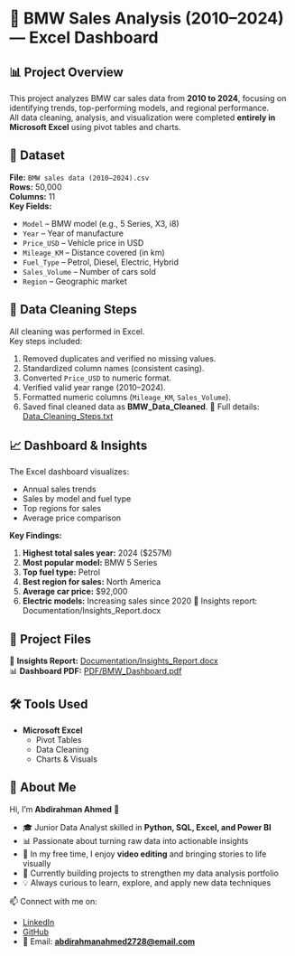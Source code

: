 # 🚗 BMW Sales Analysis (2010–2024) — Excel Dashboard

## 📊 Project Overview
This project analyzes BMW car sales data from **2010 to 2024**, focusing on identifying trends, top-performing models, and regional performance.  
All data cleaning, analysis, and visualization were completed **entirely in Microsoft Excel** using pivot tables and charts.

## 🧩 Dataset
**File:** `BMW sales data (2010–2024).csv`  
**Rows:** 50,000  
**Columns:** 11  
**Key Fields:**
- `Model` – BMW model (e.g., 5 Series, X3, i8)
- `Year` – Year of manufacture
- `Price_USD` – Vehicle price in USD
- `Mileage_KM` – Distance covered (in km)
- `Fuel_Type` – Petrol, Diesel, Electric, Hybrid
- `Sales_Volume` – Number of cars sold
- `Region` – Geographic market

 

## 🧹 Data Cleaning Steps
All cleaning was performed in Excel.  
Key steps included:
1. Removed duplicates and verified no missing values.  
2. Standardized column names (consistent casing).  
3. Converted `Price_USD` to numeric format.  
4. Verified valid year range (2010–2024).  
5. Formatted numeric columns (`Mileage_KM`, `Sales_Volume`).  
6. Saved final cleaned data as **BMW_Data_Cleaned**.
📄 Full details: [Data_Cleaning_Steps.txt](Documentation/Data_Cleaning_Steps.txt)



 

## 📈 Dashboard & Insights
The Excel dashboard visualizes:
- Annual sales trends  
- Sales by model and fuel type  
- Top regions for sales  
- Average price comparison  

**Key Findings:**
1. **Highest total sales year:** 2024 ($257M)  
2. **Most popular model:** BMW 5 Series  
3. **Top fuel type:** Petrol  
4. **Best region for sales:** North America  
5. **Average car price:** $92,000  
6. **Electric models:** Increasing sales since 2020 
📘 Insights report: Documentation/Insights_Report.docx 

## 📄 Project Files

📘 **Insights Report:** [Documentation/Insights_Report.docx](Documentation/Insights_Report.docx)  
📊 **Dashboard PDF:** [PDF/BMW_Dashboard.pdf](PDF/BMW_Dashboard.pdf)


 

## 🛠️ Tools Used
- **Microsoft Excel**
  - Pivot Tables  
  - Data Cleaning  
  - Charts & Visuals 

 

## 🙋 About Me
Hi, I’m **Abdirahman Ahmed** 👋  

- 🎓 Junior Data Analyst skilled in **Python, SQL, Excel, and Power BI**  
- 📊 Passionate about turning raw data into actionable insights  
- 🎥 In my free time, I enjoy **video editing** and bringing stories to life visually  
- 🌱 Currently building projects to strengthen my data analysis portfolio  
- 💡 Always curious to learn, explore, and apply new data techniques  

📫 Connect with me on:  
- [LinkedIn](https://www.linkedin.com/in/abdirahman-ahmed-b7841a343)  
- [GitHub](https://github.com/Abdirahman312)  
- 📧 Email: **abdirahmanahmed2728@email.com**

